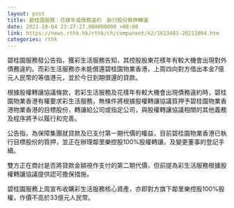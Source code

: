 ```yaml
---
layout: post
title: 碧桂園服務：花樣年或債務違約　執行股份質押轉讓
date: 2021-10-04 23:27:27.000000000 +08:00
link: https://news.rthk.hk/rthk/ch/component/k2/1613483-20211004.htm
categories: rthk
---
```


碧桂園服務發公告指，獲彩生活服務告知，其控股股東花樣年有較大機會出現對外債務違約。而彩生活服務亦未能償還碧桂園物業香港，上周四向對方借出本金7億元人民幣的等值港元，並於今日到期償還的貸款。

根據股權轉讓協議條款，若彩生活服務及花樣年有較大機會出現債務違約時，碧桂園物業香港有權要求彩生活服務，無條件將根據股權轉讓協議質押予碧桂園物業香港物業香港的目標股份，轉讓給公司或指定公司，與股權轉讓協議相關的其他義務及程序將予以履行和完善。

公告指，為保障集團就貸款及已支付第一期代價的權益，目前碧桂園物業香港已執行目標股份的質押，並正在辦理鄰里樂控股100%股權轉讓，及變更董事的登記手續。

雙方正在商討是否將貸款金額視作支付的第二期代價，但前提為彩生活服務根據股權轉讓協議提供認可擔保措施。

碧桂園服務上周宣布收購彩生活服務核心資產，亦即對方旗下鄰里樂控股100%股權，作價不高於33億元人民幣。
